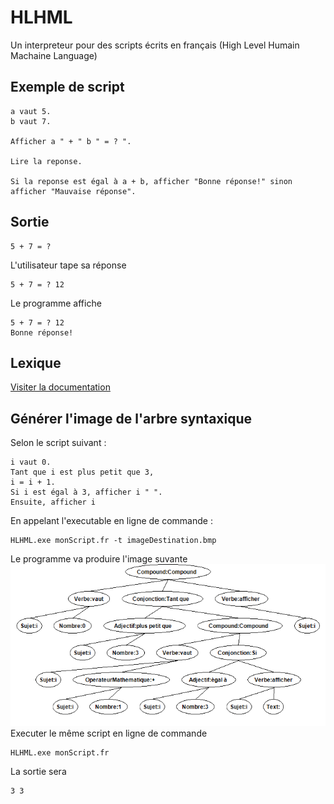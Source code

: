 # HLHML
Un interpreteur pour des scripts écrits en français (High Level Humain Machaine Language)

## Exemple de script
```
a vaut 5.
b vaut 7.

Afficher a " + " b " = ? ".

Lire la reponse.

Si la reponse est égal à a + b, afficher "Bonne réponse!" sinon afficher "Mauvaise réponse".
```

## Sortie
```
5 + 7 = ? 
```
L'utilisateur tape sa réponse
```
5 + 7 = ? 12
```
Le programme affiche
```
5 + 7 = ? 12
Bonne réponse!
```

## Lexique
<a href="https://github.com/freddycoder/HLHML/wiki/Lexique">Visiter la documentation</a>

## Générer l'image de l'arbre syntaxique
Selon le script suivant : 
```
i vaut 0.
Tant que i est plus petit que 3,
i = i + 1.
Si i est égal à 3, afficher i " ".
Ensuite, afficher i
```
En appelant l'executable en ligne de commande :
```
HLHML.exe monScript.fr -t imageDestination.bmp
```
Le programme va produire l'image suvante
![impossible de trouver l'image...](https://raw.githubusercontent.com/freddycoder/HLHML/master/exempleAST.bmp)
</br>
Executer le même script en ligne de commande
```
HLHML.exe monScript.fr
```
La sortie sera
```
3 3
```
